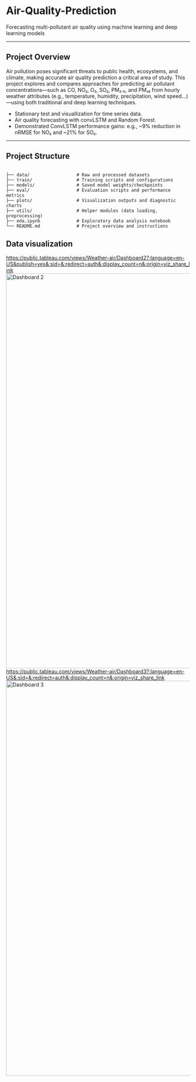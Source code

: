 # Air-Quality-Prediction

Forecasting multi-pollutant air quality using machine learning and deep learning models

---

##  Project Overview

Air pollution poses significant threats to public health, ecosystems, and climate, making accurate air quality prediction a critical area of study. This project explores and compares approaches for predicting air pollutant concentrations—such as CO, NO₂, O₃, SO₂, PM₂.₅, and PM₁₀ from hourly weather attributes (e.g., temperature, humidity,
precipitation, wind speed...) —using both traditional and deep learning techniques.

- Stationary test and visuallization for time series data.
- Air quality forecasting with convLSTM and Random Forest.
- Demonstrated ConvLSTM performance gains: e.g., ~9% reduction in nRMSE for NO₂ and ~21% for SO₂.

---

##  Project Structure

```

├── data/                  # Raw and processed datasets
├── train/                 # Training scripts and configurations
├── models/                # Saved model weights/checkpoints
├── eval/                  # Evaluation scripts and performance metrics
├── plots/                 # Visualization outputs and diagnostic charts
├── utils/                 # Helper modules (data loading, preprocessing)
├── eda.ipynb              # Exploratory data analysis notebook
└── README.md              # Project overview and instructions

```
##  Data visualization
https://public.tableau.com/views/Weather-air/Dashboard2?:language=en-US&publish=yes&:sid=&:redirect=auth&:display_count=n&:origin=viz_share_link
<img width="1920" height="1080" alt="Dashboard 2" src="https://github.com/user-attachments/assets/b0112bac-0425-4ae0-9e6f-d2a40451098f" />
https://public.tableau.com/views/Weather-air/Dashboard3?:language=en-US&:sid=&:redirect=auth&:display_count=n&:origin=viz_share_link
<img width="1920" height="1080" alt="Dashboard 3" src="https://github.com/user-attachments/assets/4a6d1d58-d9f8-4a85-922b-5e04ef3d8c3b" />

